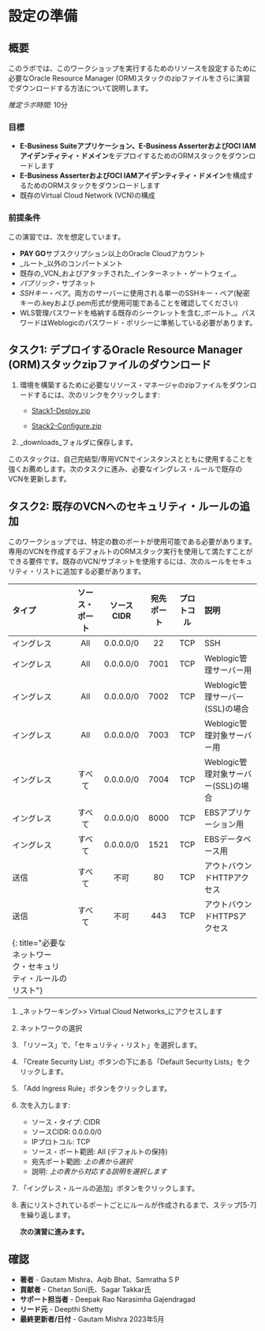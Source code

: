 # 設定の準備

## 概要

このラボでは、このワークショップを実行するためのリソースを設定するために必要なOracle Resource Manager (ORM)スタックのzipファイルをさらに演習でダウンロードする方法について説明します。

_推定ラボ時間:_ 10分

### 目標

*   **E-Business Suiteアプリケーション、E-Business AsserterおよびOCI IAMアイデンティティ・ドメイン**をデプロイするためのORMスタックをダウンロードします
*   **E-Business AsserterおよびOCI IAMアイデンティティ・ドメイン**を構成するためのORMスタックをダウンロードします
*   既存のVirtual Cloud Network (VCN)の構成

### 前提条件

この演習では、次を想定しています。

*   **PAY GO**サブスクリプション以上のOracle Cloudアカウント
*   _ルート_以外のコンパートメント
*   既存の_VCN_およびアタッチされた_インターネット・ゲートウェイ_。
*   _パブリック_・サブネット
*   _SSHキー_・ペア。両方のサーバーに使用される単一のSSHキー・ペア(秘密キーの.keyおよび.pem形式が使用可能であることを確認してください)
*   WLS管理パスワードを格納する既存のシークレットを含む_ボールト_。パスワードはWeblogicのパスワード・ポリシーに準拠している必要があります。

## タスク1: デプロイするOracle Resource Manager (ORM)スタックzipファイルのダウンロード

1.  環境を構築するために必要なリソース・マネージャのzipファイルをダウンロードするには、次のリンクをクリックします:
    
    *   [Stack1-Deploy.zip](https://objectstorage.us-ashburn-1.oraclecloud.com/n/id3kvohtwgjy/b/LIveLab/o/Stack1-Deploy.zip)
        
    *   [Stack2-Configure.zip](https://objectstorage.us-ashburn-1.oraclecloud.com/n/id3kvohtwgjy/b/LIveLab/o/Stack2-Configure.zip)
        
2.  _downloads_フォルダに保存します。
    

このスタックは、自己完結型/専用VCNでインスタンスとともに使用することを強くお薦めします。次のタスクに進み、必要なイングレス・ルールで既存のVCNを更新します。

## タスク2: 既存のVCNへのセキュリティ・ルールの追加

このワークショップでは、特定の数のポートが使用可能である必要があります。専用のVCNを作成するデフォルトのORMスタック実行を使用して満たすことができる要件です。既存のVCN/サブネットを使用するには、次のルールをセキュリティ・リストに追加する必要があります。

| タイプ | ソース・ポート | ソースCIDR | 宛先ポート | プロトコル | 説明 |
| :-- | :-: | :-: | :-: | :-: | :-- |
| イングレス | All | 0.0.0.0/0 | 22 | TCP | SSH |
| イングレス | All | 0.0.0.0/0 | 7001 | TCP | Weblogic管理サーバー用 |
| イングレス | All | 0.0.0.0/0 | 7002 | TCP | Weblogic管理サーバー(SSL)の場合 |
| イングレス | All | 0.0.0.0/0 | 7003 | TCP | Weblogic管理対象サーバー用 |
| イングレス | すべて | 0.0.0.0/0 | 7004 | TCP | Weblogic管理対象サーバー(SSL)の場合 |
| イングレス | すべて | 0.0.0.0/0 | 8000 | TCP | EBSアプリケーション用 |
| イングレス | すべて | 0.0.0.0/0 | 1521 | TCP | EBSデータベース用 |
| 送信 | すべて | 不可 | 80 | TCP | アウトバウンドHTTPアクセス |
| 送信 | すべて | 不可 | 443 | TCP | アウトバウンドHTTPSアクセス |
| {: title="必要なネットワーク・セキュリティ・ルールのリスト"} |  |  |  |  |  |

1.  _ネットワーキング>> Virtual Cloud Networks_にアクセスします
    
2.  ネットワークの選択
    
3.  「リソース」で、「セキュリティ・リスト」を選択します。
    
4.  「Create Security List」ボタンの下にある「Default Security Lists」をクリックします。
    
5.  「Add Ingress Rule」ボタンをクリックします。
    
6.  次を入力します:
    
    *   ソース・タイプ: CIDR
    *   ソースCIDR: 0.0.0.0/0
    *   IPプロトコル: TCP
    *   ソース・ポート範囲: All (デフォルトの保持)
    *   宛先ポート範囲: _上の表から選択_
    *   説明: _上の表から対応する説明を選択します_
7.  「イングレス・ルールの追加」ボタンをクリックします。
    
8.  表にリストされているポートごとにルールが作成されるまで、ステップ\[5-7\]を繰り返します。
    
    **次の演習に進みます。**
    

## 確認

*   **著者** - Gautam Mishra、Aqib Bhat、Samratha S P
*   **貢献者** - Chetan Soni氏、Sagar Takkar氏
*   **サポート担当者** - Deepak Rao Narasimha Gajendragad
*   **リード元** - Deepthi Shetty
*   **最終更新者/日付** - Gautam Mishra 2023年5月